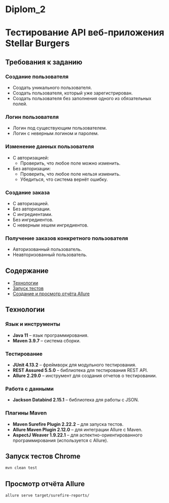# Diplom_2
# Тестирование API веб-приложения Stellar Burgers

## Требования к заданию

### Создание пользователя
- Создать уникального пользователя.
- Создать пользователя, который уже зарегистрирован.
- Создать пользователя без заполнения одного из обязательных полей.

### Логин пользователя
- Логин под существующим пользователем.
- Логин с неверным логином и паролем.

### Изменение данных пользователя
- С авторизацией:
    - Проверить, что любое поле можно изменить.
- Без авторизации:
    - Проверить, что любое поле нельзя изменить.
    - Убедиться, что система вернёт ошибку.

### Создание заказа
- С авторизацией.
- Без авторизации.
- С ингредиентами.
- Без ингредиентов.
- С неверным хешем ингредиентов.

### Получение заказов конкретного пользователя
- Авторизованный пользователь.
- Неавторизованный пользователь.


## Содержание
- [Технологии](#Технологии)
- [Запуск тестов](#Запуск-тестов)
- [Создание и просмотр отчёта Allure](#Создание-и-просмотр-отчёта-Allure)

## Технологии

### Язык и инструменты
- **Java 11** – язык программирования.
- **Maven 3.9.7** – система сборки.

### Тестирование
- **JUnit 4.13.2** – фреймворк для модульного тестирования.
- **REST Assured 5.5.0** – библиотека для тестирования REST API.
- **Allure 2.29.0** – инструмент для создания отчетов о тестировании.

### Работа с данными
- **Jackson Databind 2.15.1** – библиотека для работы с JSON.

### Плагины Maven
- **Maven Surefire Plugin 2.22.2** – для запуска тестов.
- **Allure Maven Plugin 2.12.0** – для интеграции Allure с Maven.
- **AspectJ Weaver 1.9.22.1** – для аспектно-ориентированного программирования (используется с Allure).


## Запуск тестов Chrome

```bash
mvn clean test
```

## Просмотр отчёта Allure

```bash
allure serve target/surefire-reports/
```